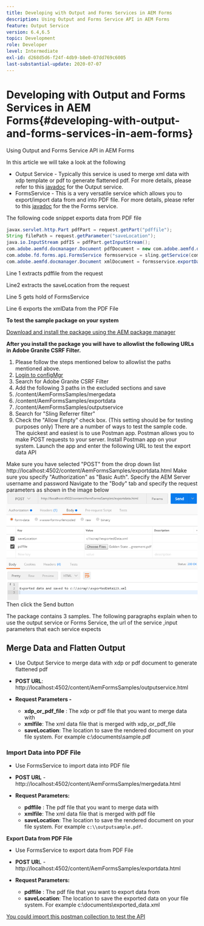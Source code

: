 ```yaml
---
title: Developing with Output and Forms Services in AEM Forms
description: Using Output and Forms Service API in AEM Forms
feature: Output Service
version: 6.4,6.5
topic: Development
role: Developer
level: Intermediate
exl-id: d268d5d6-f24f-4db9-b8e0-07dd769c6005
last-substantial-update: 2020-07-07
---
```

# Developing with Output and Forms Services in AEM Forms{#developing-with-output-and-forms-services-in-aem-forms}

Using Output and Forms Service API in AEM Forms

In this article we will take a look at the following

* Output Service - Typically this service is used to merge xml data with xdp template or pdf to generate flattened pdf. For more details, please refer to this [javadoc](https://helpx.adobe.com/experience-manager/6-5/forms/javadocs/index.html?com/adobe/fd/output/api/OutputService.html) for the Output service.
* FormsService - This is a very versatile service which allows you to export/import data from and into PDF file. For more details, please refer to this [javadoc](https://developer.adobe.com/experience-manager/reference-materials/6-5/forms/javadocs/com/adobe/fd/forms/api/FormsService.html
) for the the Forms service.


The following code snippet exports data from PDF file

```java
javax.servlet.http.Part pdfPart = request.getPart("pdffile");
String filePath = request.getParameter("saveLocation");
java.io.InputStream pdfIS = pdfPart.getInputStream();
com.adobe.aemfd.docmanager.Document pdfDocument = new com.adobe.aemfd.docmanager.Document(pdfIS);
com.adobe.fd.forms.api.FormsService formsservice = sling.getService(com.adobe.fd.forms.api.FormsService.class);
com.adobe.aemfd.docmanager.Document xmlDocument = formsservice.exportData(pdfDocument,com.adobe.fd.forms.api.DataFormat.Auto);
```

Line 1 extracts  pdffile  from the request

Line2 extracts the saveLocation from the request

Line 5 gets hold of FormsService

Line 6 exports the xmlData from the PDF File

**To test the sample package on your system**

[Download and install the package using the AEM package manager](assets/outputandformsservice.zip)




**After you install the package you will have to allowlist the following URLs in Adobe Granite CSRF Filter.**

1. Please follow the steps mentioned below to allowlist the paths mentioned above.
1. [Login to configMgr](http://localhost:4502/system/console/configMgr)
1. Search for Adobe Granite CSRF Filter
1. Add the following 3 paths in the excluded sections and save
1. /content/AemFormsSamples/mergedata 
1. /content/AemFormsSamples/exportdata 
1. /content/AemFormsSamples/outputservice 
1. Search for "Sling Referrer filter"
1. Check the "Allow Empty" check box. (This setting should be for testing purposes only)
There are a number of ways to test the sample code. The quickest and easiest is to use Postman app. Postman allows you to make POST requests to your server. Install Postman app on your system. 
Launch the app and enter the following URL to test the export data API

Make sure you have selected "POST" from the drop down list
http://localhost:4502/content/AemFormsSamples/exportdata.html
Make sure you specify "Authorization" as "Basic Auth". Specify the AEM Server username and password
Navigate to the "Body" tab and specify the request parameters as shown in the image below
![export](assets/postexport.png)
Then click the Send button

The package contains 3 samples. The following paragraphs explain when to use the output service or Forms Service, the  url  of the service ,input parameters that each service expects

## Merge Data and Flatten Output

* Use Output Service to merge data with  xdp  or pdf document to generate flattened pdf
* **POST URL**: http://localhost:4502/content/AemFormsSamples/outputservice.html
* **Request Parameters -**

    * **xdp_or_pdf_file** : The xdp or pdf file that you want to merge data with
    * **xmlfile**: The xml data file that is merged with xdp_or_pdf_file
    * **saveLocation**: The location to save the rendered document on your file system. For example c:\\documents\\sample.pdf

### Import Data into PDF File

* Use FormsService to import data into PDF file  
* **POST URL** - http://localhost:4502/content/AemFormsSamples/mergedata.html
* **Request Parameters:**

    * **pdffile** : The pdf file that you want to merge data with
    * **xmlfile**: The xml data file that is merged with pdf file
    * **saveLocation**: The location to save the rendered document on your file system. For example `c:\\outputsample.pdf`.

**Export Data from PDF File**
* Use FormsService to export data from PDF File
* **POST UR**L - http://localhost:4502/content/AemFormsSamples/exportdata.html
* **Request Parameters:**

    * **pdffile** : The pdf file that you want to export data from
    * **saveLocation**: The location to save the exported data on your file system. For example c:\\documents\\exported_data.xml

[You could import this postman collection to test the API](assets/document-services-postman-collection.json)
